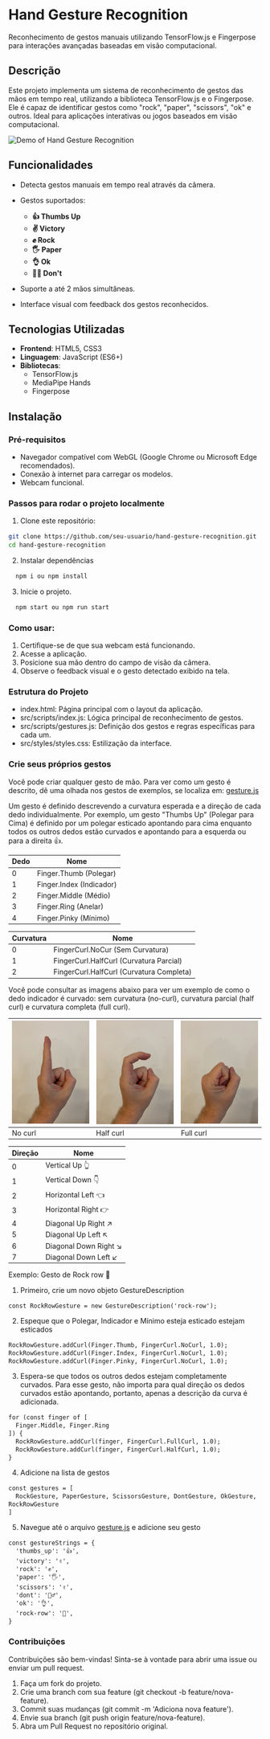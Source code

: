# **Hand Gesture Recognition**

Reconhecimento de gestos manuais utilizando TensorFlow.js e Fingerpose para interações avançadas baseadas em visão computacional.

## **Descrição**

Este projeto implementa um sistema de reconhecimento de gestos das mãos em tempo real, utilizando a biblioteca TensorFlow.js e o Fingerpose. Ele é capaz de identificar gestos como "rock", "paper", "scissors", "ok" e outros. Ideal para aplicações interativas ou jogos baseados em visão computacional.

![Demo of Hand Gesture Recognition](./assets/finger.gif)

## **Funcionalidades**

- Detecta gestos manuais em tempo real através da câmera.
- Gestos suportados:

  - **👍 Thumbs Up**
  - **✌️ Victory**
  - **✊️ Rock**
  - **🖐 Paper**
  - **👌 Ok**
  - **🙅‍♂️ Don't**

- Suporte a até 2 mãos simultâneas.
- Interface visual com feedback dos gestos reconhecidos.

## **Tecnologias Utilizadas**

- **Frontend**: HTML5, CSS3
- **Linguagem**: JavaScript (ES6+)
- **Bibliotecas**:
  - TensorFlow.js
  - MediaPipe Hands
  - Fingerpose

## **Instalação**

### **Pré-requisitos**

- Navegador compatível com WebGL (Google Chrome ou Microsoft Edge recomendados).
- Conexão à internet para carregar os modelos.
- Webcam funcional.

### **Passos para rodar o projeto localmente**

1. Clone este repositório:

```bash
git clone https://github.com/seu-usuario/hand-gesture-recognition.git
cd hand-gesture-recognition
```

2. Instalar dependências

```bash
  npm i ou npm install
```

3. Inicie o projeto.

```bash
  npm start ou npm run start
```

### **Como usar**:

1. Certifique-se de que sua webcam está funcionando.
2. Acesse a aplicação.
3. Posicione sua mão dentro do campo de visão da câmera.
4. Observe o feedback visual e o gesto detectado exibido na tela.

### **Estrutura do Projeto**

- index.html: Página principal com o layout da aplicação.
- src/scripts/index.js: Lógica principal de reconhecimento de gestos.
- src/scripts/gestures.js: Definição dos gestos e regras específicas para cada um.
- src/styles/styles.css: Estilização da interface.

### **Crie seus próprios gestos**

Você pode criar qualquer gesto de mão. Para ver como um gesto é descrito, dê uma olhada nos gestos de exemplos, se localiza em: [gesture.js](src/scripts/gestures.js)

Um gesto é definido descrevendo a curvatura esperada e a direção de cada dedo individualmente. Por exemplo, um gesto "Thumbs Up" (Polegar para Cima) é definido por um polegar esticado apontando para cima enquanto todos os outros dedos estão curvados e apontando para a esquerda ou para a direita 👍.

| Dedo | Nome                     |
| ---- | ------------------------ |
| 0    | Finger.Thumb (Polegar)   |
| 1    | Finger.Index (Indicador) |
| 2    | Finger.Middle (Médio)    |
| 3    | Finger.Ring (Anelar)     |
| 4    | Finger.Pinky (Mínimo)    |

| Curvatura | Nome                                     |
| --------- | ---------------------------------------- |
| 0         | FingerCurl.NoCur (Sem Curvatura)         |
| 1         | FingerCurl.HalfCurl (Curvatura Parcial)  |
| 2         | FingerCurl.HalfCurl (Curvatura Completa) |

Você pode consultar as imagens abaixo para ver um exemplo de como o dedo indicador é curvado: sem curvatura (no-curl), curvatura parcial (half curl) e curvatura completa (full curl).

| ![No Curl](./assets/nocurl.jpg) | ![Half Curl](./assets/halfcurl.jpg) | ![Full Curl](./assets/fullcurl.jpg) |
| ------------------------------- | ----------------------------------- | ----------------------------------- |
| No curl                         | Half curl                           | Full curl                           |

| Direção | Nome                   |
| ------- | ---------------------- |
| 0       | Vertical Up 👆         |
| 1       | Vertical Down 👇       |
| 2       | Horizontal Left 👈     |
| 3       | Horizontal Right 👉    |
| 4       | Diagonal Up Right ↗️   |
| 5       | Diagonal Up Left ↖️    |
| 6       | Diagonal Down Right ↘️ |
| 7       | Diagonal Down Left ↙️  |

Exemplo: Gesto de Rock row 🤘

1. Primeiro, crie um novo objeto GestureDescription

```
const RockRowGesture = new GestureDescription('rock-row');
```

2. Espeque que o Polegar, Indicador e Mínimo esteja esticado estejam esticados

```
RockRowGesture.addCurl(Finger.Thumb, FingerCurl.NoCurl, 1.0);
RockRowGesture.addCurl(Finger.Index, FingerCurl.NoCurl, 1.0);
RockRowGesture.addCurl(Finger.Pinky, FingerCurl.NoCurl, 1.0);
```

3. Espera-se que todos os outros dedos estejam completamente curvados. Para esse gesto, não importa para qual direção os dedos curvados estão apontando, portanto, apenas a descrição da curva é adicionada.

```
for (const finger of [
  Finger.Middle, Finger.Ring
]) {
  RockRowGesture.addCurl(finger, FingerCurl.FullCurl, 1.0);
  RockRowGesture.addCurl(finger, FingerCurl.HalfCurl, 1.0);
}
```

4. Adicione na lista de gestos

```
const gestures = [
  RockGesture, PaperGesture, ScissorsGesture, DontGesture, OkGesture, RockRowGesture
]
```

5. Navegue até o arquivo [gesture.js](src/scripts/index.js) e adicione seu gesto

```
const gestureStrings = {
  'thumbs_up': '👍',
  'victory': '✌️',
  'rock': '✊️',
  'paper': '🖐',
  'scissors': '✌️',
  'dont': '🙅‍♂️',
  'ok': '👌',
  'rock-row': '🤘',
}
```

### **Contribuições**

Contribuições são bem-vindas! Sinta-se à vontade para abrir uma issue ou enviar um pull request.

1. Faça um fork do projeto.
2. Crie uma branch com sua feature (git checkout -b feature/nova-feature).
3. Commit suas mudanças (git commit -m 'Adiciona nova feature').
4. Envie sua branch (git push origin feature/nova-feature).
5. Abra um Pull Request no repositório original.
